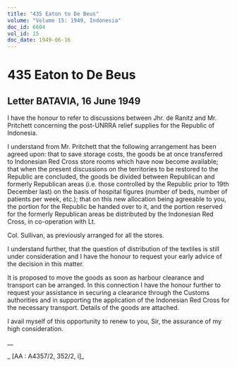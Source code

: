 ```yaml
---
title: "435 Eaton to De Beus"
volume: "Volume 15: 1949, Indonesia"
doc_id: 6604
vol_id: 15
doc_date: 1949-06-16
---
```


# 435 Eaton to De Beus

## Letter BATAVIA, 16 June 1949

I have the honour to refer to discussions between Jhr. de Ranitz and Mr. Pritchett concerning the post-UNRRA relief supplies for the Republic of Indonesia.

I understand from Mr. Pritchett that the following arrangement has been agreed upon: that to save storage costs, the goods be at once transferred to Indonesian Red Cross store rooms which have now become available; that when the present discussions on the territories to be restored to the Republic are concluded, the goods be divided between Republican and formerly Republican areas (i.e. those controlled by the Republic prior to 19th December last) on the basis of hospital figures (number of beds, number of patients per week, etc.); that on this new allocation being agreeable to you, the portion for the Republic be handed over to it, and the portion reserved for the formerly Republican areas be distributed by the Indonesian Red Cross, in co-operation with Lt.

Col. Sullivan, as previously arranged for all the stores.

I understand further, that the question of distribution of the textiles is still under consideration and I have the honour to request your early advice of the decision in this matter.

It is proposed to move the goods as soon as harbour clearance and transport can be arranged. In this connection I have the honour further to request your assistance in securing a clearance through the Customs authorities and in supporting the application of the Indonesian Red Cross for the necessary transport. Details of the goods are attached.

I avail myself of this opportunity to renew to you, Sir, the assurance of my high consideration.

__

_ [AA : A4357/2, 352/2, i]_

